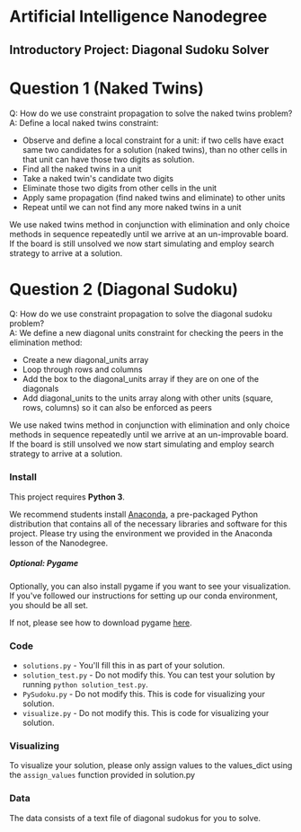 # Artificial Intelligence Nanodegree
## Introductory Project: Diagonal Sudoku Solver

# Question 1 (Naked Twins)
Q: How do we use constraint propagation to solve the naked twins problem?  
A: Define a local naked twins constraint:
- Observe and define a local constraint for a unit: if two cells have exact same two candidates for a solution (naked twins), than no other cells in that unit can have those two digits as solution.
- Find all the naked twins in a unit
- Take a naked twin's candidate two digits
- Eliminate those two digits from other cells in the unit
- Apply same propagation (find naked twins and eliminate) to other units
- Repeat until we can not find any more naked twins in a unit

We use naked twins method in conjunction with elimination and only choice methods in sequence repeatedly until we arrive at an un-improvable board. If the board is still unsolved we now start simulating and employ search strategy to arrive at a solution.

# Question 2 (Diagonal Sudoku)
Q: How do we use constraint propagation to solve the diagonal sudoku problem?  
A: We define a new diagonal units constraint for checking the peers in the elimination method:
- Create a new diagonal_units array
- Loop through rows and columns
- Add the box to the diagonal_units array if they are on one of the diagonals
- Add diagonal_units to the units array along with other units (square, rows, columns) so it can also be enforced as peers

We use naked twins method in conjunction with elimination and only choice methods in sequence repeatedly until we arrive at an un-improvable board. If the board is still unsolved we now start simulating and employ search strategy to arrive at a solution.

### Install

This project requires **Python 3**.

We recommend students install [Anaconda](https://www.continuum.io/downloads), a pre-packaged Python distribution that contains all of the necessary libraries and software for this project. 
Please try using the environment we provided in the Anaconda lesson of the Nanodegree.

##### Optional: Pygame

Optionally, you can also install pygame if you want to see your visualization. If you've followed our instructions for setting up our conda environment, you should be all set.

If not, please see how to download pygame [here](http://www.pygame.org/download.shtml).

### Code

* `solutions.py` - You'll fill this in as part of your solution.
* `solution_test.py` - Do not modify this. You can test your solution by running `python solution_test.py`.
* `PySudoku.py` - Do not modify this. This is code for visualizing your solution.
* `visualize.py` - Do not modify this. This is code for visualizing your solution.

### Visualizing

To visualize your solution, please only assign values to the values_dict using the ```assign_values``` function provided in solution.py

### Data

The data consists of a text file of diagonal sudokus for you to solve.
